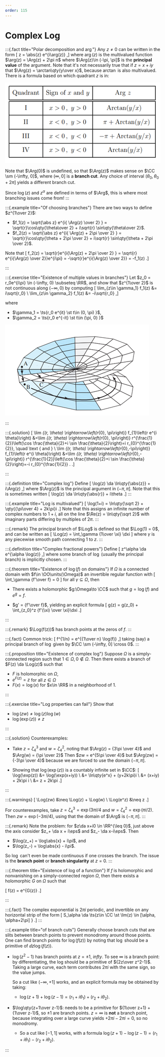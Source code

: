 ```yaml
---
order: 115
---
```


# Complex Log


:::{.fact title="Polar decomposition and $\arg$"}
Any $z\neq 0$ can be written in the form
\[
z = \abs{z} e^{i\arg(z)}
,\]
where $\arg(z)$ is the multivalued function $\arg(z) = \Arg(z) + 2\pi n$ where $\Arg(z)\in (-\pi, \pi]$ is the **principal value** of the argument.
Note that it's not necessarily true that if $z=x+iy$ that $\Arg(z) = \arctan\qty{y\over x}$, because $\arctan$ is also multivalued.
There is a formula based on which quadrant $z$ is in:


![](figures/2021-12-19_02-35-23.png)

Note that $\Arg(0)$ is undefined, so that $\Arg(z)$ makes sense on $\CC \sm (-\infty, 0]$, where $(\infty, 0]$ is a **branch cut**. 
Any choice of interval $(\theta_0, \theta_0 + 2\pi]$ yields a different branch cut.

Since $\log(z)$ and $z^\alpha$ are defined in terms of $\Arg$, this is where most branching issues come from!
:::

:::{.example title="Of choosing branches"}
There are two ways to define $z^{1\over 2}$:

- $f_1(z) = \sqrt{\abs z} e^{i{ \Arg(z) \over 2} } = \sqrt{r}\cos\qty{\theta\over 2} + i\sqrt{r} \sin\qty{\theta\over 2}$.
- $f_2(z) = \sqrt{\abs z} e^{i{ \Arg(z) + 2\pi \over 2} } = \sqrt{r}\cos\qty{\theta + 2\pi \over 2} + i\sqrt{r} \sin\qty{\theta + 2\pi \over 2}$.

Note that 
\[
f_2(z) = \sqrt{r}e^{i{\Arg(z) + 2\pi \over 2} } = \sqrt{r} e^{i{\Arg(z) \over 2}}e^{i\pi} = -\sqrt{r}e^{i{\Arg(z) \over 2}} = -f_1(z)
.\]


:::

:::{.exercise title="Existence of multiple values in branches"}
Let $z_0 = r_0e^{i\pi} \in (-\infty, 0) \subseteq \RR$, and show that $z^{1\over 2}$ is not continuous along $(-\infty, 0)$ by computing
\[
\lim_{z\in \gamma_1} f_1(z) &= i\sqrt{r_0} \\
\lim_{z\in \gamma_2} f_1(z) &= -i\sqrt{r_0}
,\]

where

- $\gamma_1 = \ts{r_0 e^{it} \st t\in (0, \pi) }$,
- $\gamma_2 = \ts{r_0 e^{-it} \st t\in (\pi, 0) }$


![The situation](figures/2021-12-19_03-19-37.png)

:::

:::{.solution}
\[
\lim _{(r, \theta) \rightarrow\left(r_{0}, \pi\right)} f_{1}\left(r e^{i \theta}\right) &=\lim _{(r, \theta) \rightarrow\left(r_{0}, \pi\right)} r^{\frac{1}{2}}\left(\cos \frac{\theta}{2}+i \sin \frac{\theta}{2}\right)=i r_{0}^{\frac{1}{2}}, \quad \text { and } \\
\lim _{(r, \theta) \rightarrow\left(r_{0},-\pi\right)} f_{1}\left(r e^{i \theta}\right) &=\lim _{(r, \theta) \rightarrow\left(r_{0},-\pi\right)} r^{\frac{1}{2}}\left(\cos \frac{\theta}{2}+i \sin \frac{\theta}{2}\right)=-i r_{0}^{\frac{1}{2}} .
.\]

:::

:::{.definition title="Complex log"}
Define
\[
\log(z) \da \ln\qty{\abs{z}} + i\Arg(z)
,\]
where $\Arg(z)$ is the principal argument in $(-\pi, \pi]$.
Note that this is sometimes written
\[
\log(z) \da \ln\qty{\abs{r}} + i\theta
.\]
:::

:::{.example title="Log is multivalued"}
\[
\log(1+i) = \ln\qty{\sqrt 2} + \qty{{\pi\over 4} + 2k\pi}i
.\]
Note that this assigns an infinite number of complex numbers to $1+i$, all on the line $\Re(z) = \ln\qty{\sqrt 2}$ with imaginary parts differing by multiples of $2\pi$.
:::

:::{.remark}
The principal branch of $\Log$ is defined so that $\Log(1) = 0$, and can be written as 
\[
\Log(z) = \int_\gamma {1\over \xi} \dxi
\]
where $\gamma$ is any piecewise smooth path connecting 1 to $z$.
:::

:::{.definition title="Complex fractional powers"}
Define
\[
z^\alpha \da e^{\alpha \log(z)}
,\]
where some branch of $\log$ (usually the principal branch) is implicitly chosen.
:::

:::{.theorem title="Existence of $\log(f)$ on domains"}
If $\Omega$ is a connected domain with $f\in \OO\units(\Omega)$ an invertible regular function with 
\[
\int_\gamma {f'\over f} = 0
\]
for all $\gamma \subseteq \Omega$, then

- There exists a holomorphic $g:\Omega\to \CC$ such that $g = \log(f)$ and $e^g = f$.

- $g' = {f'\over f}$, yielding an explicit formula
\[
g(z) = g(z_0) + \int_{z_0}^z {f'(\xi) \over \xi}\dxi
.\]

:::

:::{.remark}
$\Log(f(z))$ has branch points at the zeros of $f$.
:::

:::{.fact}
Common trick:
\[
f^{1/n} = e^{{1\over n} \log(f)}
,\]
taking (say) a principal branch of $\log$ given by $\CC \sm (-\infty, 0] \cross 0$.
:::

:::{.proposition title="Existence of complex log"}
Suppose $\Omega$ is a simply-connected region such that $1\in \Omega, 0\not\in\Omega$.
Then there exists a branch of $F(z) \da \Log(z)$ such that

- $F$ is holomorphic on $\Omega$,
- $e^{F(z)} = z$ for all $z\in \Omega$
- $F(x) = \log(x)$ for $x\in \RR$ in a neighborhood of $1$.

:::

:::{.exercise title="Log properties can fail"}
Show that

- $\log(zw)\neq \log(z)\log(w)$
- $\log(\exp(z))\neq z$

:::

:::{.solution}
Counterexamples: 

- Take $z=\zeta_4^3$ and $w=\zeta_4^2$, noting that $\Arg(z) = {3\pi \over 4}$ and $\Arg(w) = {\pi \over 2}$
  Then $zw = e^{5\pi \over 4}$ but $\Arg(zw) = {-3\pi \over 4}$ because we are forced to use the domain $(-\pi, \pi]$.

- Showing that $\log(\exp(z))$ is a countably infinite set in $\CC$:
\[
\log(\exp(z)) 
&= \log(\exp(x+iy)) \\
&= \ln\qty{e^x} + (y+2k\pi)i \\
&= (x+iy) + 2k\pi i \\
&= z + 2k\pi
.\]

:::

:::{.warnings}
\[
\Log(zw) &\neq \Log(z) + \Log(w) \\
\Log(e^z) &\neq z
.\]

For counterexamples, take $z=\zeta_4^3=\exp(3\pi i / 4$ and $w=\zeta_4^2 = \exp(\pi i/2)$.
Then $zw= \exp(-3 \pi i /4)$, using that the domain of $\Arg$ is $(-\pi, \pi]$.
:::

:::{.remark}
Note the problem: for $z\da x+i0 \in \RR^{\leq 0}$, just above the axis consider $z_+ \da x + i\eps$ and $z_- \da x-i\eps$.
Then

- $\log(z_+) = \log\abs{x} + i\pi$, and
- $\log(z_-) = \log\abs{x} - i\pi$.

So $\log$ can't even be made continuous if one crosses the branch.
The issue is the **branch point** or **branch singularity** at $z=0$.
:::

:::{.theorem title="Existence of log of a function"}
If $f$ is holomorphic and nonvanishing on a simply-connected region $\Omega$, then there exists a holomorphic $G$ on $\Omega$ such that

\[
f(z) = e^{G(z)}
.\]

:::

:::{.fact}
The complex exponential is $2\pi i$ periodic, and invertible on any horizontal strip of the form
\[
S_\alpha \da \ts{z\in \CC \st \Im(z) \in [\alpha, \alpha+2\pi] }
.\]
:::

:::{.example title="of branch cuts"}
Generally choose branch cuts that are slits between branch points to prevent monodromy around those points.
One can find branch points for $\log(f(z))$ by noting that $\log$ should be a primitive of $\dd{}{z}\log(f(z))$.

- $\log(z^2-1)$ has branch points at $z=\pm 1,\ infty$.
  To see $\infty$ is a branch point: by differentiating, the log should be a primitive of ${2z\over z^2-1}$.
  Taking a large curve, each term contributes $2\pi i$ with the same sign, so the value jumps.

  So a cut like $(-\infty, +1]$ works, and an explicit formula may be obtained by taking:

  - $\log(z+1) + \log(z-1) = (r_1 + i\theta_1) + (r_2 + i\theta_2)$.

- $\log\qty{z+1\over z-1}$: needs to be a primitive for ${1\over z+1} + {1\over z-1}$, so $\pm 1$ are branch points.
  $z=\infty$ is **not** a branch point, because integrating over a large curve yields $+2\pi i - 2\pi i = 0$, so no monodromy.

  - So a cut like $[-1, 1]$ works, with a formula $\log(z+1) - \log(z-1) = (r_1 + i\theta_1) - (r_2 + i\theta_2)$.

:::

